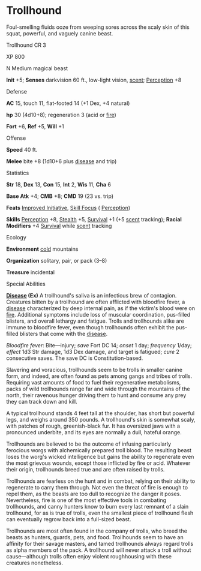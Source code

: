 # Trollhound

Foul-smelling fluids ooze from weeping sores across the scaly skin of this squat, powerful, and vaguely canine beast.

Trollhound CR 3

XP 800

N Medium magical beast

**Init** +5; **Senses** darkvision 60 ft., low-light vision, [scent](/pathfinderRPG/prd/monsters/universalMonsterRules.html#_scent); [Perception](/pathfinderRPG/prd/skills/perception.html#_perception) +8

Defense

**AC** 15, touch 11, flat-footed 14 (+1 Dex, +4 natural)

**hp** 30 (4d10+8); regeneration 3 (acid or [fire](/pathfinderRPG/prd/monsters/creatureTypes.html#_fire-subtype))

**Fort** +6, **Ref** +5, **Will** +1

Offense

**Speed** 40 ft.

**Melee** bite +8 (1d10+6 plus [disease](/pathfinderRPG/prd/monsters/universalMonsterRules.html#_disease-(ex-or-su)) and trip)

Statistics

**Str** 18, **Dex** 13, **Con** 15, **Int** 2, **Wis** 11, **Cha** 6

**Base Atk** +4; **CMB** +8; **CMD** 19 (23 vs. trip)

**Feats** [Improved Initiative](/pathfinderRPG/prd/feats.html#_improved-initiative), [Skill Focus](/pathfinderRPG/prd/feats.html#_skill-focus) ( [Perception](/pathfinderRPG/prd/skills/perception.html#_perception))

**Skills** [Perception](/pathfinderRPG/prd/skills/perception.html#_perception) +8, [Stealth](/pathfinderRPG/prd/skills/stealth.html#_stealth) +5, [Survival](/pathfinderRPG/prd/skills/survival.html#_survival) +1 (+5 [scent](/pathfinderRPG/prd/monsters/universalMonsterRules.html#_scent) tracking); **Racial Modifiers** +4 [Survival](/pathfinderRPG/prd/skills/survival.html#_survival) while [scent](/pathfinderRPG/prd/monsters/universalMonsterRules.html#_scent) tracking

Ecology

**Environment** [cold](/pathfinderRPG/prd/monsters/creatureTypes.html#_cold-subtype) mountains

**Organization** solitary, pair, or pack (3–8)

**Treasure** incidental

Special Abilities

**[Disease](/pathfinderRPG/prd/monsters/universalMonsterRules.html#_disease-(ex-or-su)) (Ex)** A trollhound's saliva is an infectious brew of contagion. Creatures bitten by a trollhound are often afflicted with bloodfire fever, a [disease](/pathfinderRPG/prd/monsters/universalMonsterRules.html#_disease-(ex-or-su)) characterized by deep internal pain, as if the victim's blood were on [fire](/pathfinderRPG/prd/monsters/creatureTypes.html#_fire-subtype). Additional symptoms include loss of muscular coordination, pus-filled blisters, and overall lethargy and fatigue. Trolls and trollhounds alike are immune to bloodfire fever, even though trollhounds often exhibit the pus-filled blisters that come with the [disease](/pathfinderRPG/prd/monsters/universalMonsterRules.html#_disease-(ex-or-su)).

_Bloodfire fever_: Bite—injury; _save_ Fort DC 14; _onset_ 1 day; _frequency_ 1/day; _effect_ 1d3 Str damage, 1d3 Dex damage, and target is fatigued; _cure_ 2 consecutive saves. The save DC is Constitution-based.

Slavering and voracious, trollhounds seem to be trolls in smaller canine form, and indeed, are often found as pets among gangs and tribes of trolls. Requiring vast amounts of food to fuel their regenerative metabolisms, packs of wild trollhounds range far and wide through the mountains of the north, their ravenous hunger driving them to hunt and consume any prey they can track down and kill.

A typical trollhound stands 4 feet tall at the shoulder, has short but powerful legs, and weighs around 350 pounds. A trollhound's skin is somewhat scaly, with patches of rough, greenish-black fur. It has oversized jaws with a pronounced underbite, and its eyes are normally a dull, hateful orange.

Trollhounds are believed to be the outcome of infusing particularly ferocious worgs with alchemically prepared troll blood. The resulting beast loses the worg's wicked intelligence but gains the ability to regenerate even the most grievous wounds, except those inflicted by fire or acid. Whatever their origin, trollhounds breed true and are often raised by trolls.

Trollhounds are fearless on the hunt and in combat, relying on their ability to regenerate to carry them through. Not even the threat of fire is enough to repel them, as the beasts are too dull to recognize the danger it poses. Nevertheless, fire is one of the most effective tools in combating trollhounds, and canny hunters know to burn every last remnant of a slain trollhound, for as is true of trolls, even the smallest piece of trollhound flesh can eventually regrow back into a full-sized beast.

Trollhounds are most often found in the company of trolls, who breed the beasts as hunters, guards, pets, and food. Trollhounds seem to have an affinity for their savage masters, and tamed trollhounds always regard trolls as alpha members of the pack. A trollhound will never attack a troll without cause—although trolls often enjoy violent roughhousing with these creatures nonetheless.

